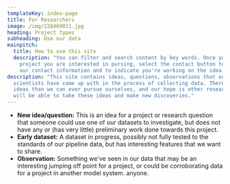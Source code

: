 ```yaml
---
templateKey: index-page
title: For Researchers
image: /img/228469011.jpg
heading: Project types
subheading: Use our data
mainpitch:
  title: How to use this site
  description: "You can filter and search content by key words. Once you find a
    project you are interested in pursing, select the contact button to access
    our contact information and to indicate you're working on the idea."
description: "This site contains ideas, questions, observations that our
  scientists have come up with in the process of collecting data. There are more
  ideas than we can ever pursue ourselves, and our hope is other researchers
  will be able to take these ideas and make new discoveries."
---
```

* **New idea/question:**  This is an idea for a project or research question that someone could use one of our datasets to investigate, but does not have any or
  (has very little) preliminary work done towards this project. 
* **Early dataset:** A dataset in progress, possibly not fully tested to the standards of our pipeline data, but has interesting features that we want to share. 
* **Observation:** Something we've seen in our data that may be an interesting jumping off point for a project, or could be corroborating data for a project in another model system. anyone.